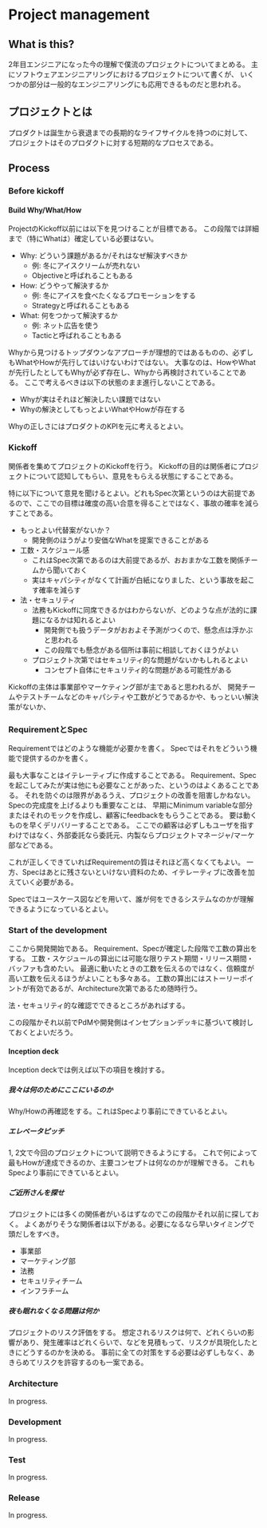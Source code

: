# Project management

## What is this?

2年目エンジニアになった今の理解で僕流のプロジェクトについてまとめる。
主にソフトウェアエンジニアリングにおけるプロジェクトについて書くが、
いくつかの部分は一般的なエンジニアリングにも応用できるものだと思われる。

## プロジェクトとは

プロダクトは誕生から衰退までの長期的なライフサイクルを持つのに対して、
プロジェクトはそのプロダクトに対する短期的なプロセスである。

## Process

### Before kickoff

#### Build Why/What/How

ProjectのKickoff以前には以下を見つけることが目標である。
この段階では詳細まで（特にWhatは）確定している必要はない。
- Why: どういう課題があるか/それはなぜ解決すべきか
  - 例: 冬にアイスクリームが売れない
  - Objectiveと呼ばれることもある
- How: どうやって解決するか
  - 例: 冬にアイスを食べたくなるプロモーションをする
  - Strategyと呼ばれることもある
- What: 何をつかって解決するか
  - 例: ネット広告を使う
  - Tacticと呼ばれることもある

Whyから見つけるトップダウンなアプローチが理想的ではあるものの、必ずしもWhatやHowが先行してはいけないわけではない。
大事なのは、HowやWhatが先行したとしてもWhyが必ず存在し、Whyから再検討されていることである。
ここで考えるべきは以下の状態のまま進行しないことである。
- Whyが実はそれほど解決したい課題ではない
- Whyの解決としてもっとよいWhatやHowが存在する

Whyの正しさにはプロダクトのKPIを元に考えるとよい。

### Kickoff

関係者を集めてプロジェクトのKickoffを行う。
Kickoffの目的は関係者にプロジェクトについて認知してもらい、意見をもらえる状態にすることである。

特に以下について意見を聞けるとよい。どれもSpec次第というのは大前提であるので、ここでの目標は確度の高い合意を得ることではなく、事故の確率を減らすことである。

- もっとよい代替案がないか？
  - 開発側のほうがより安価なWhatを提案できることがある
- 工数・スケジュール感
  - これはSpec次第であるのは大前提であるが、おおまかな工数を関係チームから聞いておく
  - 実はキャパシティがなくて計画が白紙になりました、という事故を起こす確率を減らす
- 法・セキュリティ
  - 法務もKickoffに同席できるかはわからないが、どのような点が法的に課題になるかは知れるとよい
    - 開発側でも扱うデータがおおよそ予測がつくので、懸念点は浮かぶと思われる
    - この段階でも懸念がある個所は事前に相談しておくほうがよい
  - プロジェクト次第ではセキュリティ的な問題がないかもしれるとよい
    - コンセプト自体にセキュリティ的な問題がある可能性がある

Kickoffの主体は事業部やマーケティング部が主であると思われるが、
開発チームやテストチームなどのキャパシティや工数がどうであるかや、もっといい解決策がないか、

### RequirementとSpec

Requirementではどのような機能が必要かを書く。
Specではそれをどういう機能で提供するのかを書く。

最も大事なことはイテレーティブに作成することである。
Requirement、Specを起こしてみたが実は他にも必要なことがあった、というのはよくあることである。
それを防ぐのは限界があるうえ、プロジェクトの改善を阻害しかねない。
Specの完成度を上げるよりも重要なことは、
早期にMinimum variableな部分またはそれのモックを作成し、顧客にfeedbackをもらうことである。
要は動くものを早くデリバリーすることである。
ここでの顧客は必ずしもユーザを指すわけではなく、外部委託なら委託元、内製ならプロジェクトマネージャ/マーケ部などである。

これが正しくできていればRequirementの質はそれほど高くなくてもよい。
一方、Specはあとに残さないといけない資料のため、イテレーティブに改善を加えていく必要がある。

Specではユースケース図などを用いて、誰が何をできるシステムなのかが理解できるようになっているとよい。

### Start of the development

ここから開発開始である。
Requirement、Specが確定した段階で工数の算出をする。
工数・スケジュールの算出には可能な限りテスト期間・リリース期間・バッファも含めたい。
最適に動いたときの工数を伝えるのではなく、信頼度が高い工数を伝えるほうがよいことも多々ある。
工数の算出にはストーリーポイントが有効であるが、Architecture次第であるため随時行う。

法・セキュリティ的な確認でできるところがあればする。

この段階かそれ以前でPdMや開発側はインセプションデッキに基づいて検討しておくとよいだろう。

#### Inception deck

Inception deckでは例えば以下の項目を検討する。

##### 我々は何のためにここにいるのか

Why/Howの再確認をする。これはSpecより事前にできているとよい。

##### エレベータピッチ

1, 2文で今回のプロジェクトについて説明できるようにする。
これで何によって最もHowが達成できるのか、主要コンセプトは何なのかが理解できる。
これもSpecより事前にできているとよい。

##### ご近所さんを探せ

プロジェクトには多くの関係者がいるはずなのでこの段階かそれ以前に探しておく。
よくあがりそうな関係者は以下がある。必要になるなら早いタイミングで頭だしをすべき。
- 事業部
- マーケティング部
- 法務
- セキュリティチーム
- インフラチーム

##### 夜も眠れなくなる問題は何か

プロジェクトのリスク評価をする。
想定されるリスクは何で、どれくらいの影響があり、発生確率はどれくらいで、などを見積もって、リスクが具現化したときにどうするのかを決める。
事前に全ての対策をする必要は必ずしもなく、あきらめてリスクを許容するのも一案である。

### Architecture

In progress.

### Development

In progress.

### Test

In progress.

### Release

In progress.
